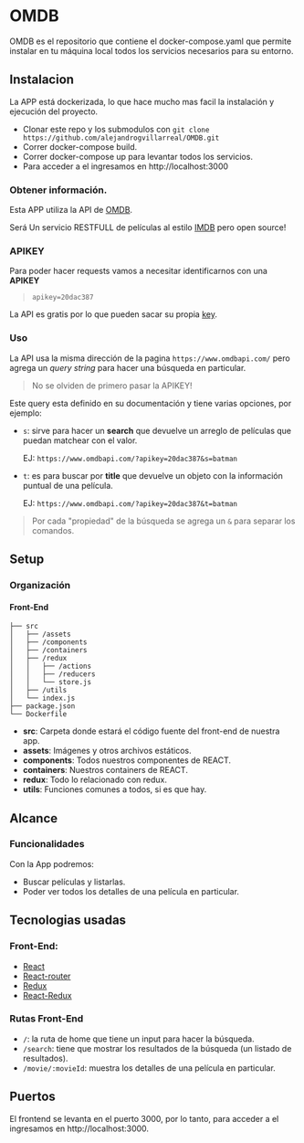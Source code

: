 # OMDB

OMDB es el repositorio que contiene el docker-compose.yaml que permite instalar en tu máquina local todos los servicios necesarios para su entorno.

## Instalacion

La APP está dockerizada, lo que hace mucho mas facil la instalación y ejecución del proyecto.

* Clonar este repo y los submodulos con `git clone https://github.com/alejandrogvillarreal/OMDB.git`
* Correr docker-compose build.
* Correr docker-compose up para levantar todos los servicios.
* Para acceder a el ingresamos en http://localhost:3000

### Obtener información.

Esta APP utiliza la API de [OMDB](http://www.omdbapi.com/).

Será Un servicio RESTFULL de películas al estilo [IMDB](http://www.imdb.com/) pero open source!

### APIKEY

Para poder hacer requests vamos a necesitar identificarnos con una **APIKEY**

> `apikey=20dac387`

La API es gratis por lo que pueden sacar su propia [key](https://www.omdbapi.com/apikey.aspx?__EVENTTARGET=freeAcct&__EVENTARGUMENT=&__LASTFOCUS=&__VIEWSTATE=%2FwEPDwUKLTIwNDY4MTIzNQ9kFgYCAQ9kFgICBw8WAh4HVmlzaWJsZWhkAgIPFgIfAGhkAgMPFgIfAGhkGAEFHl9fQ29udHJvbHNSZXF1aXJlUG9zdEJhY2tLZXlfXxYDBQtwYXRyZW9uQWNjdAUIZnJlZUFjY3QFCGZyZWVBY2N0x0euvR%2FzVv1jLU3mGetH4R3kWtYKWACCaYcfoP1IY8g%3D&__VIEWSTATEGENERATOR=5E550F58&__EVENTVALIDATION=%2FwEdAAU5GG7XylwYou%2BzznFv7FbZmSzhXfnlWWVdWIamVouVTzfZJuQDpLVS6HZFWq5fYpioiDjxFjSdCQfbG0SWduXFd8BcWGH1ot0k0SO7CfuulN6vYN8IikxxqwtGWTciOwQ4e4xie4N992dlfbpyqd1D&at=freeAcct&Email=).

### Uso

La API usa la misma dirección de la pagina `https://www.omdbapi.com/` pero agrega un _query string_ para hacer una búsqueda en particular.

> No se olviden de primero pasar la APIKEY!

Este query esta definido en su documentación y tiene varias opciones, por ejemplo:

  * `s`: sirve para hacer un **search** que devuelve un arreglo de películas que puedan matchear con el valor.

    EJ: `https://www.omdbapi.com/?apikey=20dac387&s=batman`

  * `t`: es para buscar por **title** que devuelve un objeto con la información puntual de una película.

    EJ: `https://www.omdbapi.com/?apikey=20dac387&t=batman`

> Por cada "propiedad" de la búsqueda se agrega un `&` para separar los comandos.


## Setup

### Organización

#### Front-End

```bash.
├── src
│   ├── /assets
│   ├── /components
│   ├── /containers
│   ├── /redux
│   │   ├── /actions
│   │   ├── /reducers
│   │   └── store.js
│   ├── /utils
│   └── index.js
├── package.json
└── Dockerfile
```

* __src__: Carpeta donde estará el código fuente del front-end de nuestra app.
* __assets__: Imágenes y otros archivos estáticos. 
* __components__: Todos nuestros componentes de REACT.
* __containers__: Nuestros containers de REACT.
* __redux__: Todo lo relacionado con redux.
* __utils__: Funciones comunes a todos, si es que hay.


## Alcance

### Funcionalidades

Con la App podremos:

* Buscar películas y listarlas.
* Poder ver todos los detalles de una película en particular.


## Tecnologias usadas

### Front-End:

* [React](https://reactjs.org/docs/getting-started.html)
* [React-router](https://github.com/ReactTraining/react-router)
* [Redux](https://redux.js.org/basics)
* [React-Redux](https://github.com/reactjs/react-redux)

### Rutas Front-End

* `/`: la ruta de home que tiene un input para hacer la búsqueda.
* `/search`: tiene que mostrar los resultados de la búsqueda (un listado de resultados).
* `/movie/:movieId`: muestra los detalles de una película en particular.

## Puertos

El frontend se levanta en el puerto 3000, por lo tanto, para acceder a el ingresamos en http://localhost:3000.
